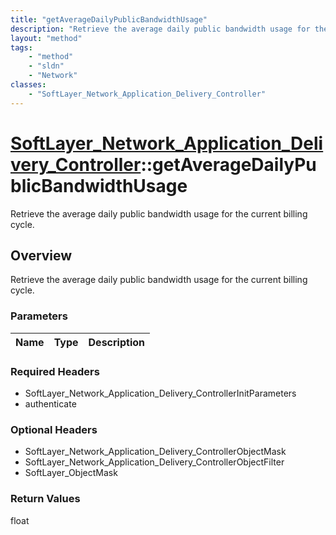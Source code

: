 ```yaml
---
title: "getAverageDailyPublicBandwidthUsage"
description: "Retrieve the average daily public bandwidth usage for the current billing cycle."
layout: "method"
tags:
    - "method"
    - "sldn"
    - "Network"
classes:
    - "SoftLayer_Network_Application_Delivery_Controller"
---
```

# [SoftLayer_Network_Application_Delivery_Controller](/reference/services/SoftLayer_Network_Application_Delivery_Controller)::getAverageDailyPublicBandwidthUsage

Retrieve the average daily public bandwidth usage for the current billing cycle.


## Overview 
Retrieve the average daily public bandwidth usage for the current billing cycle.

### Parameters 
|Name | Type | Description |
| --- | --- | --- |


### Required Headers
* SoftLayer_Network_Application_Delivery_ControllerInitParameters
* authenticate

### Optional Headers
* SoftLayer_Network_Application_Delivery_ControllerObjectMask
* SoftLayer_Network_Application_Delivery_ControllerObjectFilter
* SoftLayer_ObjectMask

### Return Values
float

